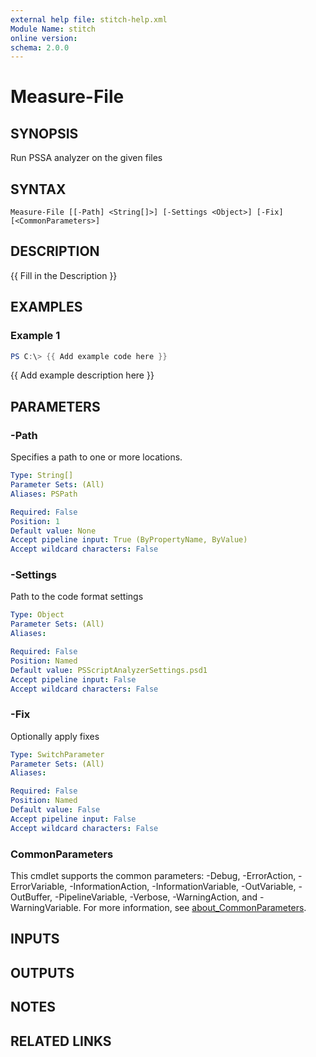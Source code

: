 ```yaml
---
external help file: stitch-help.xml
Module Name: stitch
online version:
schema: 2.0.0
---
```


# Measure-File

## SYNOPSIS
Run PSSA analyzer on the given files

## SYNTAX

```
Measure-File [[-Path] <String[]>] [-Settings <Object>] [-Fix] [<CommonParameters>]
```

## DESCRIPTION
{{ Fill in the Description }}

## EXAMPLES

### Example 1
```powershell
PS C:\> {{ Add example code here }}
```

{{ Add example description here }}

## PARAMETERS

### -Path
Specifies a path to one or more locations.

```yaml
Type: String[]
Parameter Sets: (All)
Aliases: PSPath

Required: False
Position: 1
Default value: None
Accept pipeline input: True (ByPropertyName, ByValue)
Accept wildcard characters: False
```

### -Settings
Path to the code format settings

```yaml
Type: Object
Parameter Sets: (All)
Aliases:

Required: False
Position: Named
Default value: PSScriptAnalyzerSettings.psd1
Accept pipeline input: False
Accept wildcard characters: False
```

### -Fix
Optionally apply fixes

```yaml
Type: SwitchParameter
Parameter Sets: (All)
Aliases:

Required: False
Position: Named
Default value: False
Accept pipeline input: False
Accept wildcard characters: False
```

### CommonParameters
This cmdlet supports the common parameters: -Debug, -ErrorAction, -ErrorVariable, -InformationAction, -InformationVariable, -OutVariable, -OutBuffer, -PipelineVariable, -Verbose, -WarningAction, and -WarningVariable. For more information, see [about_CommonParameters](http://go.microsoft.com/fwlink/?LinkID=113216).

## INPUTS

## OUTPUTS

## NOTES

## RELATED LINKS
